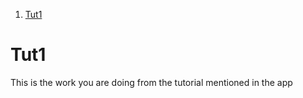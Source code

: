 
1. [Tut1](#tut1)


# Tut1 

This is the work you are doing from the tutorial mentioned in the app 

